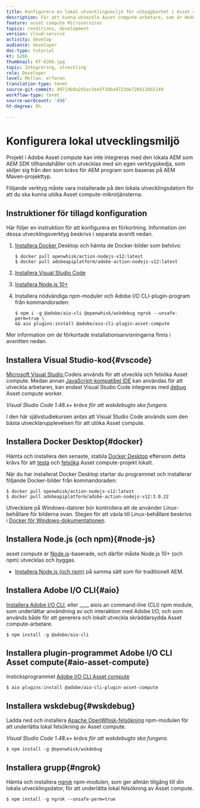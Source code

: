 ```yaml
---
title: Konfigurera en lokal utvecklingsmiljö för utbyggbarhet i Asset compute
description: För att kunna utveckla Asset compute-arbetare, som är Node.js JavaScript-program, krävs särskilda utvecklingsverktyg som skiljer sig från traditionell AEM, från Node.js och olika npm-moduler till Docker Desktop och Microsoft Visual Studio Code.
feature: asset compute Microservices
topics: renditions, development
version: cloud-service
activity: develop
audience: developer
doc-type: tutorial
kt: 6266
thumbnail: KT-6266.jpg
topic: Integrering, utveckling
role: Developer
level: Mellan, erfaren
translation-type: tm+mt
source-git-commit: d9714b9a291ec3ee5f3dba9723de72bb120d2149
workflow-type: tm+mt
source-wordcount: '498'
ht-degree: 0%

---
```



# Konfigurera lokal utvecklingsmiljö

Projekt i Adobe Asset compute kan inte integreras med den lokala AEM som AEM SDK tillhandahåller och utvecklas med sin egen verktygskedja, som skiljer sig från den som krävs för AEM program som baseras på AEM Maven-projekttyp.

Följande verktyg måste vara installerade på den lokala utvecklingsdatorn för att du ska kunna utöka Asset compute-mikrotjänsterna.

## Instruktioner för tillagd konfiguration

Här följer en instruktion för att konfigurera en förkortning. Information om dessa utvecklingsverktyg beskrivs i separata avsnitt nedan.

1. [Installera Docker ](https://www.docker.com/products/docker-desktop) Desktop och hämta de Docker-bilder som behövs:

   ```
   $ docker pull openwhisk/action-nodejs-v12:latest
   $ docker pull adobeapiplatform/adobe-action-nodejs-v12:latest
   ```

1. [Installera Visual Studio Code](https://code.visualstudio.com/download)
1. [Installera Node.js 10+](../../local-development-environment/development-tools.md#node-js)
1. Installera nödvändiga npm-moduler och Adobe I/O CLI-plugin-program från kommandoraden:

   ```
   $ npm i -g @adobe/aio-cli @openwhisk/wskdebug ngrok --unsafe-perm=true \
   && aio plugins:install @adobe/aio-cli-plugin-asset-compute
   ```

Mer information om de förkortade installationsanvisningarna finns i avsnitten nedan.

## Installera Visual Studio-kod{#vscode}

[Microsoft Visual Studio ](https://code.visualstudio.com/download) Codeis används för att utveckla och felsöka Asset compute. Medan annan [JavaScript-kompatibel IDE](../../local-development-environment/development-tools.md#set-up-the-development-ide) kan användas för att utveckla arbetaren, kan endast Visual Studio Code integreras med [debug](../test-debug/debug.md) Asset compute worker.

_Visual Studio Code 1.48.x+ krävs för att  [](#wskdebug) wskdebugto ska fungera._

I den här självstudiekursen antas att Visual Studio Code används som den bästa utvecklarupplevelsen för att utöka Asset compute.

## Installera Docker Desktop{#docker}

Hämta och installera den senaste, stabila [Docker Desktop](https://www.docker.com/products/docker-desktop) eftersom detta krävs för att [testa](../test-debug/test.md) och [felsöka](../test-debug/debug.md) Asset compute-projekt lokalt.

När du har installerat Docker Desktop startar du programmet och installerar följande Docker-bilder från kommandoraden:

```
$ docker pull openwhisk/action-nodejs-v12:latest
$ docker pull adobeapiplatform/adobe-action-nodejs-v12:3.0.22
```

Utvecklare på Windows-datorer bör kontrollera att de använder Linux-behållare för bilderna ovan. Stegen för att växla till Linux-behållare beskrivs i [Docker för Windows-dokumentationen](https://docs.docker.com/docker-for-windows/).

## Installera Node.js (och npm){#node-js}

asset compute är [Node.js](https://nodejs.org/)-baserade, och därför måste Node.js 10+ (och npm) utvecklas och byggas.

+ [Installera Node.js (och npm)](../../local-development-environment/development-tools.md#node-js) på samma sätt som för traditionell AEM.

## Installera Adobe I/O CLI{#aio}

[Installera Adobe I/O CLI](../../local-development-environment/development-tools.md#aio-cli), eller  ____ aiois an command-line (CLI) npm module, som underlättar användning av och interaktion med Adobe I/O, och som används både för att generera och lokalt utveckla skräddarsydda Asset compute-arbetare.

```
$ npm install -g @adobe/aio-cli
```

## Installera plugin-programmet Adobe I/O CLI Asset compute{#aio-asset-compute}

Insticksprogrammet [Adobe I/O CLI Asset compute](https://github.com/adobe/aio-cli-plugin-asset-compute)

```
$ aio plugins:install @adobe/aio-cli-plugin-asset-compute
```

## Installera wskdebug{#wskdebug}

Ladda ned och installera [Apache OpenWhisk-felsökning](https://www.npmjs.com/package/@openwhisk/wskdebug) npm-modulen för att underlätta lokal felsökning av Asset compute.

_Visual Studio Code 1.48.x+ krävs för att  [](#wskdebug) wskdebugto ska fungera._

```
$ npm install -g @openwhisk/wskdebug
```

## Installera grupp{#ngrok}

Hämta och installera [ngrok](https://www.npmjs.com/package/ngrok) npm-modulen, som ger allmän tillgång till din lokala utvecklingsdator, för att underlätta lokal felsökning av Asset compute.

```
$ npm install -g ngrok --unsafe-perm=true
```
